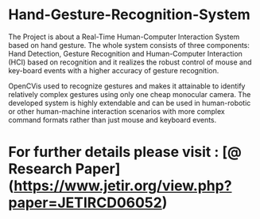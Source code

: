 # Hand-Gesture-Recognition-System

The Project is about a Real-Time Human-Computer Interaction System based on hand
gesture. The whole system consists of three components: Hand Detection, Gesture
Recognition and Human-Computer Interaction (HCI) based on recognition and it realizes
the robust control of mouse and key-board events with a higher accuracy of gesture
recognition. 

OpenCVis used to recognize gestures and makes it attainable to identify relatively complex gestures using only one cheap monocular camera. The developed system is highly extendable and can be used in human-robotic or other human-machine interaction scenarios with more complex command formats rather than just mouse and keyboard events.

# For further details please visit : [@ Research Paper] (https://www.jetir.org/view.php?paper=JETIRCD06052)
